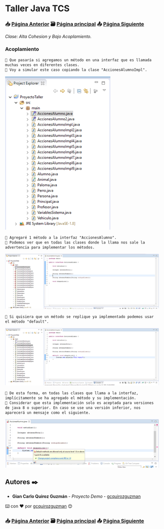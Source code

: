 # Taller Java TCS
### 📥 [Página Anterior](https://github.com/gcquirozguzman/java-tcs-202001/tree/DEI0100001) 🗃️ [Página principal](https://github.com/gcquirozguzman/java-tcs-202001) 📤 [Página Siguiente](https://github.com/gcquirozguzman/java-tcs-202001/tree/MDEX100001)

_Clase: Alta Cohesion y Bajo Acoplamiento._

### Acoplamiento
```
📢 Que pasaría si agregamos un método en una interfaz que es llamada muchas veces en diferentes clases. 
📢 Voy a simular este caso copiando la clase "AccionesAlumnoImpl".
```

![Error: imagen no ha sido cargada](https://github.com/gcquirozguzman/java-tcs-202001/blob/master/imagenes/DEI0100001_1.png)

```
📢 Agregaré 1 método a la interfaz "AccionesAlumno".
📢 Podemos ver que en todas las clases donde la llama nos sale la advertencia para implementar los métodos.
```

![Error: imagen no ha sido cargada](https://github.com/gcquirozguzman/java-tcs-202001/blob/master/imagenes/DEI0100001_2.png)

```
📢 Si quisiera que un método se replique ya implementado podemos usar el método "default".
```

![Error: imagen no ha sido cargada](https://github.com/gcquirozguzman/java-tcs-202001/blob/master/imagenes/DEI0100001_3.png)

```
📢 De esta forma, en todas las clases que llama a la interfaz, implícitamente se ha agregado el método y su implementación.
📢 Considerar que esta implementación solo es aceptada para versiones de java 8 o superior. En caso se use una versión inferior, nos aparecerá un mensaje como el siguiente.
```

![Error: imagen no ha sido cargada](https://github.com/gcquirozguzman/java-tcs-202001/blob/master/imagenes/DEI0100001_4.png)

## Autores ✒️

* **Gian Carlo Quiroz Guzmán** - *Proyecto Demo* - [gcquirozguzman](https://github.com/gcquirozguzman)

⌨️ con ❤️ por [gcquirozguzman](https://github.com/gcquirozguzman) 😊

### 📥 [Página Anterior](https://github.com/gcquirozguzman/java-tcs-202001/tree/DEI0100001) 🗃️ [Página principal](https://github.com/gcquirozguzman/java-tcs-202001) 📤 [Página Siguiente](https://github.com/gcquirozguzman/java-tcs-202001/tree/MDEX100001)
